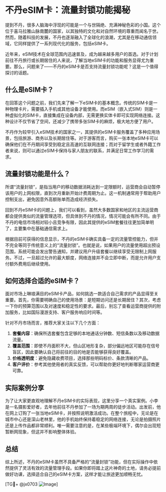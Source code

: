 # 不丹eSIM卡：流量封锁功能揭秘

提到不丹，很多人脑海中浮现的可能是一个与世隔绝、充满神秘色彩的小国。这个位于喜马拉雅山脉南麓的国家，以其独特的文化和对自然环境的尊重而闻名于世。然而，随着科技的发展，不丹也逐渐融入了全球化的浪潮，尤其是在移动通信领域，它同样提供了一系列现代化的服务，包括eSIM卡。

近年来，eSIM技术在全球范围内迅速普及，成为越来越多用户的首选。对于计划前往不丹旅行或长期居住的人来说，了解当地eSIM卡的功能和服务显得尤为重要。那么，问题来了——不丹的eSIM卡是否支持流量封锁功能呢？这是一个值得探讨的话题。

## 什么是eSIM卡？

在回答这个问题之前，我们先来了解一下eSIM卡的基本概念。传统的SIM卡是一种物理卡片，需要插入手机或其他设备才能使用。而eSIM（嵌入式SIM）则是一种虚拟化的SIM卡，直接集成在设备内部，无需更换实体卡即可实现网络连接。这种设计不仅节省了空间，还减少了携带多张SIM卡的麻烦，极大地方便了用户。

不丹作为较早引入eSIM技术的国家之一，其提供的eSIM卡服务覆盖了多种应用场景，包括旅游、商务以及长期居住等。对于游客而言，购买一张本地eSIM卡可以确保他们在不丹期间享受到稳定且高速的互联网连接；而对于留学生或者外籍工作者来说，则可以通过eSIM卡保持与家人朋友的联系，并满足日常工作学习的需求。

## 流量封锁功能是什么？

所谓“流量封锁”，是指当用户的移动数据消耗达到一定限额时，运营商会自动暂停该用户的上网权限，直到次月重新开始计费周期为止。这一机制通常用于帮助用户控制支出，避免因意外高额账单而造成经济损失。

回到不丹eSIM卡的问题上，我们可以看到，虽然大多数国家和地区的主流运营商都会提供类似的流量管理选项，但具体到不丹的情况，情况可能会有所不同。由于不丹的电信市场相对较小且竞争有限，因此其提供的eSIM套餐往往更加简单明了，主要集中在基础通信需求上。

根据目前可获得的信息显示，不丹的eSIM卡确实具备一定的流量管控能力，但并不完全等同于传统意义上的“流量封锁”。也就是说，如果用户的流量使用超出预设范围，系统可能会发出警告通知，并建议用户升级套餐以继续享受无限制上网服务。不过，一旦超过允许的最大额度，网络连接并不会立即中断，而是允许用户支付额外费用后继续使用。

## 如何选择合适的eSIM卡？

面对市场上琳琅满目的eSIM卡产品，如何挑选一款适合自己需求的产品显得至关重要。首先，你需要明确自己的使用场景：是短期访问还是长期居住？其次，考虑一下你的预算范围以及对速度和稳定性的要求。最后，别忘了查看运营商提供的附加服务，比如国际漫游支持、客户服务响应时间等。

针对不丹市场而言，推荐大家关注以下几个方面：

1. **套餐内容**：确保所选套餐包含足够的本地通话分钟数、短信条数以及移动数据流量。
2. **覆盖范围**：即使不丹面积不大，但山区地形复杂，部分偏远地区可能存在信号盲区，因此要确认自己将前往的目的地是否能够获得良好覆盖。
3. **价格透明度**：避免隐藏收费项目，选择那些明码标价、条款清晰的产品。
4. **客户评价**：参考其他使用者的真实反馈，可以帮助你更好地判断哪家运营商更可靠。

## 实际案例分享

为了让大家更直观地理解不丹eSIM卡的实际表现，这里分享一个真实案例。小李是一名摄影爱好者，去年他前往不丹参加了一场为期两周的徒步活动。出发前，他在网上订购了一张当地eSIM卡，并按照说明激活成功。在整个旅程中，无论是在城市中心还是深山老林里，他的手机始终保持着稳定的网络连接，无论是拍摄照片还是上传作品都非常顺利。唯一需要注意的是，在某些极端环境下，偶尔会出现短暂断网现象，但这并不影响整体体验。

## 总结

综上所述，不丹的eSIM卡虽然不具备严格的“流量封锁”功能，但在实际操作中依然提供了灵活有效的流量管理手段。如果你即将踏上这片神奇的土地，请务必提前做好功课，选择适合自己的eSIM卡方案，这样才能让旅途更加顺畅无忧。

[TG💪+ @jx0703 ![Image](https://github.com/user-attachments/assets/dbca1d08-cadb-493c-b0ec-ad6f7a83f270)]